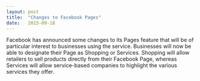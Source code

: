 ```yaml
---
layout: post
title:  "Changes to Facebook Pages"
date:   2015-09-18
---
```


Facebook has announced some changes to its Pages feature that will be of particular interest to businesses using the service. Businesses will now be able to designate their Page as Shopping or Services. Shopping will allow retailers to sell products directly from their Facebook Page, whereas Services will allow service-based companies to highlight the various services they offer.